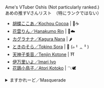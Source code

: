 Ame's VTuber Oshis (Not particularly ranked.)   
あめの推すVさんリスト　（特にランクではない）

- [胡蝶ここあ／Kochou Cocoa](https://twitter.com/kochoucocoa?s=21) | 🦋☕
- [花雲りん／Hanakumo Rin](https://twitter.com/hanakumo_rin?s=21) | 🌺☁️
- [カグラナナ／Kagura Nana](https://twitter.com/nana_kaguraaa) | 🌶️
- [ときのそら／Tokino Sora](https://twitter.com/tokino_sora) | 🐻 (๑╹ᆺ╹)
- [天神子兎音／Tenjin Kotone](https://twitter.com/kotonegami) | ⛩
- [伊万里いよ／Imari Iyo](https://twitter.com/imari_iyo)
- [花鶏小鳥子／Atori Kotoko](https://twitter.com/kotoko_atori) | 〽🕊

<details>
  <summary>ますかれーど／Masquerade</summary>   
  
- [天使なの／Tenshi Nano](https://twitter.com/angelnano1004?s=21) | 💙
- [夢宮ありす／Yumemiya Alice](https://twitter.com/aliceyume1126?s=21) | 🃏
- [桃星める／Momose Meru](https://twitter.com/momose_meruu?s=21) | 🍑💞
  
  </details>

